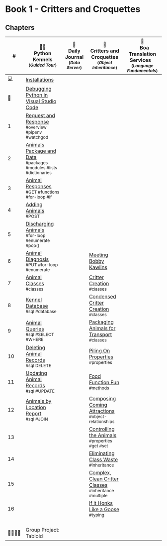 # Book 1 - Critters and Croquettes

## Chapters

| # | 🎅🏽 <br/> Python Kennels<br/><sub>(_Guided Tour_)</sub> | 📔 <br/> Daily Journal <br/><sub>(_Data Server_)</sub> |🦆 <br/> Critters and Croquettes <br/><sub>(_Object Inheritance_)</sub> | &nbsp;&nbsp;&nbsp;🐍&nbsp;&nbsp;&nbsp;<br/>&nbsp;&nbsp;&nbsp;Boa Translation Services&nbsp;&nbsp;&nbsp;<br/><sub>(_Language Fundamentals_)</sub> |
|--|--|---|---|---|
| 💻 | [Installations](./chapters/INSTALLATIONS.md) | | | |
| 🐞 | [Debugging Python in Visual Studio Code](./chapters/DEBUGGING_PYTHON.md) | | | |
| 1 | [Request and Response](./chapters/PK_INTRO_SETUP.md) <br/> <sub style="font-size:0.85rem;">#overview #pipenv #watchgod</sub> | |  | |
| 2 | [Animals Package and Data](./chapters/PK_PACKAGES_INTRO.md) <br/> <sub style="font-size:0.85rem;">#packages #modules #lists #dictionaries</sub> | | | |
| 3 |  [Animal Responses](./chapters/PK_ANIMAL_RESOURCE.md) <br/> <sub style="font-size:0.85rem;">#GET #functions #for-loop #if</sub> |  | | |
| 4 | [Adding Animals](./chapters/PK_CREATE_ANIMAL.md) <br/> <sub style="font-size:0.85rem;">#POST</sub> |  | | |
| 5 | [Discharging Animals](./chapters/PK_DELETE_ANIMAL.md) <br/> <sub style="font-size:0.85rem;">#for-loop #enumerate #pop()</sub> |  | | |
| 6 | [Animal Diagnosis](./chapters/PK_UPDATE_ANIMAL.md) <br/> <sub style="font-size:0.85rem;">#PUT #for-loop #enumerate</sub> |  | [Meeting Bobby Kawlins](./chapters/CC_PROJECT_SETUP.md) <br/> <sub style="font-size:0.85rem;"></sub> | |
| 7 | [Animal Classes](./chapters/PK_CLASSES.md) <br/> <sub style="font-size:0.85rem;">#classes</sub> |  | [Critter Creation](./chapters/CC_CLASSES.md) <br/> <sub style="font-size:0.85rem;">#classes</sub> | |
| 8 | [Kennel Database](./chapters/PK_DATABASE_INTRO.md) <br/> <sub style="font-size:0.85rem;">#sql #database</sub> |  | [Condensed Critter Creation](./chapters/CC_CONSTRUCTORS.md) <br/> <sub style="font-size:0.85rem;">#classes</sub> | |
| 9 | [Animal Queries](./chapters/PK_SQL_SELECT.md) <br/> <sub style="font-size:0.85rem;">#sql #SELECT #WHERE</sub> |  | [Packaging Animals for Transport](./chapters/CC_PACKAGES.md) <br/> <sub style="font-size:0.85rem;">#classes</sub> | |
| 10 | [Deleting Animal Records](./chapters/PK_SQL_DELETE.md) <br/> <sub style="font-size:0.85rem;">#sql DELETE</sub> |  | [Piling On Properties](./chapters/CC_CLASS_PROPERTIES.md) <br/> <sub style="font-size:0.85rem;">#properties</sub> | |
| 11 | [Updating Animal Records](./chapters/PK_SQL_UPDATE.md) <br/> <sub style="font-size:0.85rem;">#sql #UPDATE</sub> |  | [Food Function Fun](./chapters/CC_METHODS.md) <br/> <sub style="font-size:0.85rem;">#methods</sub> | |
| 12 | [Animals by Location Report](./chapters/PK_SQL_JOINS.md) <br/> <sub style="font-size:0.85rem;">#sql #JOIN</sub> |  | [Composing Coming Attractions](./chapters/CC_COMPOSITION.md) <br/> <sub style="font-size:0.85rem;">#object-relationships</sub> | |
| 13 |  |  | [Controlling the Animals](./chapters/CC_GETTER_SETTER.md) <br/> <sub style="font-size:0.85rem;">#properties #get #set</sub> |  |
| 14 |  |  | [Eliminating Class Waste](./chapters/CC_INHERITANCE.md) <br/> <sub style="font-size:0.85rem;">#inheritance</sub> |  |
| 15 |  |  | [Complex, Clean Critter Classes](./chapters/CC_MULTIPLE_INHERITANCE.md) <br/> <sub style="font-size:0.85rem;">#inheritance #multiple</sub> |  |
| 16 |  |  | [If it Honks Like a Goose](./chapters/CC_DUCK_TYPING.md) <br/> <sub style="font-size:0.85rem;">#typing</sub> |  |
|  |  |  |  |  |
|  |  |  |  |  |
|  |  |  |  |  |
|  |  |  |  |  |
| 👨‍👩‍👧‍👧 | Group Project: Tabloid | | | |

